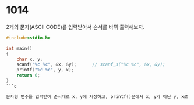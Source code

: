 # 1014

2개의 문자(ASCII CODE)를 입력받아서 순서를 바꿔 출력해보자.

```c
#include<stdio.h>

int main()
{
	char x, y;
	scanf("%c %c", &x, &y);		 // scanf_s("%c %c", &x, &y);
	printf("%c %c", y, x);
	return 0;
}
```c

문자형 변수를 입력받아 순서대로 x, y에 저장하고, printf()문에서 x, y가 아닌 y, x로 하면 두 문자의 순서를 바꿔 출력할 수 있다.